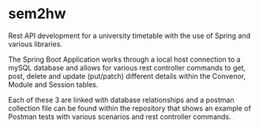 # sem2hw
Rest API development for a university timetable with the use of Spring and various libraries.

The Spring Boot Application works through a local host connection to a mySQL database and allows for various rest controller commands to get, post, delete and
update (put/patch) different details within the Convenor, Module and Session tables. 

Each of these 3 are linked with database relationships and a postman collection file can be found within the repository that shows an example of Postman tests with
various scenarios and rest controller commands.
